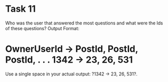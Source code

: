 # Task 11
Who was the user that answered the most questions and what were the Ids of these questions? Output Format:# OwnerUserId -> PostId, PostId, PostId, . . . 1342 -> 23, 26, 531Use a single space in your actual output: ?1342 -> 23, 26, 531?.